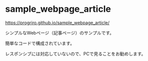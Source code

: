 # sample_webpage_article
https://progriro.github.io/sample_webpage_article/

シンプルなWebページ（記事ページ）のサンプルです。

簡単なコードで構成されています。

レスポンシブには対応していないので、PCで見ることをお勧めします。
